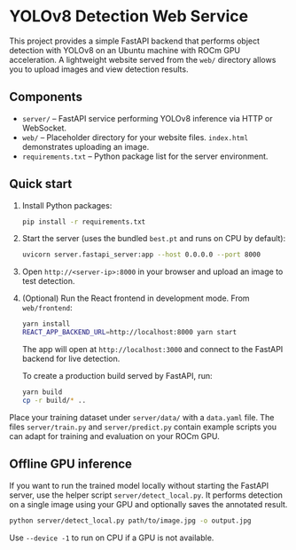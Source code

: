 # YOLOv8 Detection Web Service

This project provides a simple FastAPI backend that performs object detection with YOLOv8 on an Ubuntu machine with ROCm GPU acceleration. A lightweight website served from the `web/` directory allows you to upload images and view detection results.

## Components

* `server/` – FastAPI service performing YOLOv8 inference via HTTP or WebSocket.
* `web/` – Placeholder directory for your website files. `index.html` demonstrates uploading an image.
* `requirements.txt` – Python package list for the server environment.

## Quick start

1. Install Python packages:
   ```bash
   pip install -r requirements.txt
   ```
2. Start the server (uses the bundled `best.pt` and runs on CPU by default):
   ```bash
   uvicorn server.fastapi_server:app --host 0.0.0.0 --port 8000
   ```
3. Open `http://<server-ip>:8000` in your browser and upload an image to test detection.

4. (Optional) Run the React frontend in development mode. From `web/frontend`:
   ```bash
   yarn install
   REACT_APP_BACKEND_URL=http://localhost:8000 yarn start
   ```

   The app will open at `http://localhost:3000` and connect to the FastAPI backend for live detection.

   To create a production build served by FastAPI, run:
   ```bash
   yarn build
   cp -r build/* ..
   ```

Place your training dataset under `server/data/` with a `data.yaml` file. The files `server/train.py` and `server/predict.py` contain example scripts you can adapt for training and evaluation on your ROCm GPU.

## Offline GPU inference

If you want to run the trained model locally without starting the FastAPI server,
use the helper script `server/detect_local.py`. It performs detection on a single
image using your GPU and optionally saves the annotated result.

```bash
python server/detect_local.py path/to/image.jpg -o output.jpg
```

Use `--device -1` to run on CPU if a GPU is not available.
